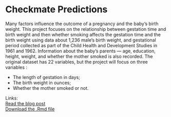 # Checkmate Predictions

Many factors influence the outcome of a pregnancy and the baby’s birth weight. This project focuses on the relationship between gestation time and birth weight and then whether smoking affects the gestation time and the birth weight using data about 1,236 male’s birth weight, and gestational period collected as part of the Child Health and Development Studies in 1961 and 1962.
Information about the baby’s parents — age, education, height, weight, and whether the mother smoked is also recorded. The original dataset has 22 variables, but the project will focus on three variables :

- The length of gestation in days;
- The birth weight in ounces;
- Whether the mother smoked or not.

Links:\
[Read the blog post](https://maevassi.github.io/mini-project1/maeva_assi_cigarettes_and_contractions.html) \
[Download the .Rmd file](https://maevassi.github.io/mini-project1/maeva_assi_cigarettes_and_contractions.Rmd)
